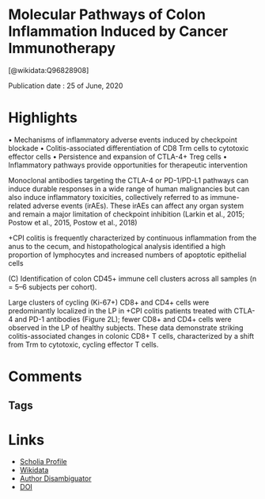 
Molecular Pathways of Colon Inflammation Induced by Cancer Immunotherapy
========================================================================
  
  [@wikidata:Q96828908]  
  
Publication date : 25 of June, 2020  

# Highlights
• Mechanisms of inflammatory adverse events induced by checkpoint blockade
• Colitis-associated differentiation of CD8 Trm cells to cytotoxic effector cells
• Persistence and expansion of CTLA-4+ Treg cells
• Inflammatory pathways provide opportunities for therapeutic intervention

Monoclonal antibodies targeting the CTLA-4 or PD-1/PD-L1 pathways can induce durable responses in a wide range of human malignancies but can also induce inflammatory toxicities, collectively referred to as immune-related adverse events (irAEs). These irAEs can affect any organ system and remain a major limitation of checkpoint inhibition (Larkin et al., 2015; Postow et al., 2015, Postow et al., 2018)

+CPI colitis is frequently characterized by continuous inflammation from the anus to the cecum, and histopathological analysis identified a high proportion of lymphocytes and increased numbers of apoptotic epithelial cells

(C) Identification of colon CD45+ immune cell clusters across all samples (n = 5–6 subjects per cohort).

Large clusters of cycling (Ki-67+) CD8+ and CD4+ cells were predominantly localized in the LP in +CPI colitis patients treated with CTLA-4 and PD-1 antibodies (Figure 2L); fewer CD8+ and CD4+ cells were observed in the LP of healthy subjects. These data demonstrate striking colitis-associated changes in colonic CD8+ T cells, characterized by a shift from Trm to cytotoxic, cycling effector T cells.


# Comments

## Tags

# Links
  
 * [Scholia Profile](https://scholia.toolforge.org/work/Q96828908)  
 * [Wikidata](https://www.wikidata.org/wiki/Q96828908)  
 * [Author Disambiguator](https://author-disambiguator.toolforge.org/work_item_oauth.php?id=Q96828908&batch_id=&match=1&author_list_id=&doit=Get+author+links+for+work)  
 * [DOI](https://doi.org/10.1016/J.CELL.2020.06.001)  
